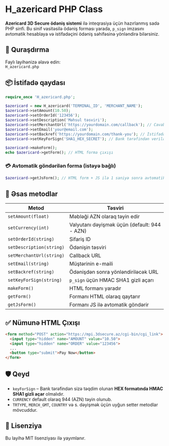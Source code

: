 # H_azericard PHP Class

**Azericard 3D Secure ödəniş sistemi** ilə inteqrasiya üçün hazırlanmış sadə PHP sinfi. Bu sinif vasitəsilə ödəniş forması yarada, `p_sign` imzasını avtomatik hesablaya və istifadəçini ödəniş səhifəsinə yönləndirə bilərsiniz.

## 🔧 Quraşdırma

Faylı layihənizə əlavə edin:  
`H_azericard.php`

## 📦 İstifadə qaydası

```php
require_once 'H_azericard.php';

$azericard = new H_azericard('TERMINAL_ID', 'MERCHANT_NAME');
$azericard->setAmount(10.50);
$azericard->setOrderId('123456');
$azericard->setDescription('Məhsul təsviri');
$azericard->setMerchantUrl('https://yourdomain.com/callback'); // Cavab URL-si
$azericard->setEmail('your@email.com');
$azericard->setBackref('https://yourdomain.com/thank-you'); // İstifadəçi yönləndiriləcək URL
$azericard->setKeyForSign('SHA1_HEX_SECRET'); // Bank tərəfindən verilən gizli açar

$azericard->makeForm();
echo $azericard->getForm(); // HTML forma çıxışı
```

### 💳 Avtomatik göndərilən forma (istəyə bağlı)

```php
$azericard->getJsForm(); // HTML form + JS ilə 1 saniyə sonra avtomatik submit
```

## 📝 Əsas metodlar

| Metod | Təsviri |
|-------|---------|
| `setAmount(float)` | Məbləği AZN olaraq təyin edir |
| `setCurrency(int)` | Valyutanı dəyişmək üçün (default: 944 - AZN) |
| `setOrderId(string)` | Sifariş ID |
| `setDescription(string)` | Ödənişin təsviri |
| `setMerchantUrl(string)` | Callback URL |
| `setEmail(string)` | Müştərinin e-maili |
| `setBackref(string)` | Ödənişdən sonra yönləndiriləcək URL |
| `setKeyForSign(string)` | `p_sign` üçün HMAC SHA1 gizli açarı |
| `makeForm()` | HTML formanı yaradır |
| `getForm()` | Formanı HTML olaraq qaytarır |
| `getJsForm()` | Formanı JS ilə avtomatik göndərir |

## ✅ Nümunə HTML Çıxışı

```html
<form method="POST" action="https://mpi.3dsecure.az/cgi-bin/cgi_link">
  <input type="hidden" name="AMOUNT" value="10.50">
  <input type="hidden" name="ORDER" value="123456">
  ...
  <button type="submit">Pay Now</button>
</form>
```

## 🛡️ Qeyd

- `keyForSign` – Bank tərəfindən sizə təqdim olunan **HEX formatında HMAC SHA1 gizli açar** olmalıdır.
- `CURRENCY` default olaraq 944 (AZN) təyin olunub.
- `TRTYPE`, `MERCH_GMT`, `COUNTRY` və s. dəyişmək üçün uyğun setter metodlar mövcuddur.

## 📄 Lisenziya

Bu layihə MIT lisenziyası ilə yayımlanır.
